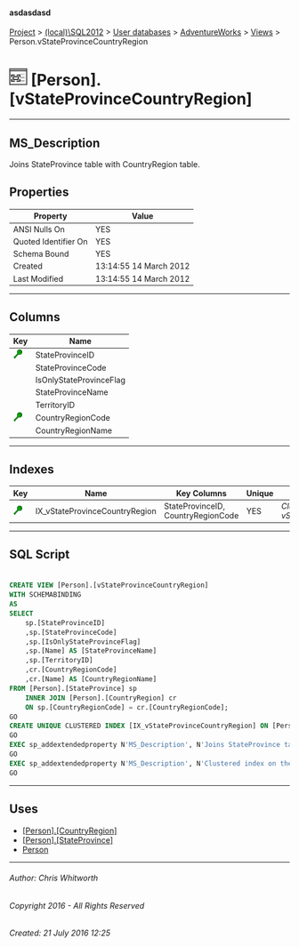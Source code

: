 #### asdasdasd

[Project](../../../../index.md) > [(local)\\SQL2012](../../../index.md) > [User databases](../../index.md) > [AdventureWorks](../index.md) > [Views](Views.md) > Person.vStateProvinceCountryRegion

# ![Views](../../../../Images/View32.png) [Person].[vStateProvinceCountryRegion]

---

## <a name="#description"></a>MS_Description

Joins StateProvince table with CountryRegion table.

## <a name="#properties"></a>Properties

| Property | Value |
|---|---|
| ANSI Nulls On | YES |
| Quoted Identifier On | YES |
| Schema Bound | YES |
| Created | 13:14:55 14 March 2012 |
| Last Modified | 13:14:55 14 March 2012 |


---

## <a name="#columns"></a>Columns

| Key | Name |
|---|---|
| [![Cluster Key IX_vStateProvinceCountryRegion: StateProvinceID\CountryRegionCode](../../../../Images/cluster.png)](#indexes) | StateProvinceID |
|  | StateProvinceCode |
|  | IsOnlyStateProvinceFlag |
|  | StateProvinceName |
|  | TerritoryID |
| [![Cluster Key IX_vStateProvinceCountryRegion: StateProvinceID\CountryRegionCode](../../../../Images/cluster.png)](#indexes) | CountryRegionCode |
|  | CountryRegionName |


---

## <a name="#indexes"></a>Indexes

| Key | Name | Key Columns | Unique | Description |
|---|---|---|---|---|
| [![Cluster Key IX_vStateProvinceCountryRegion: StateProvinceID\CountryRegionCode](../../../../Images/cluster.png)](#indexes) | IX_vStateProvinceCountryRegion | StateProvinceID, CountryRegionCode | YES | _Clustered index on the view vStateProvinceCountryRegion._ |


---

## <a name="#sqlscript"></a>SQL Script

```sql

CREATE VIEW [Person].[vStateProvinceCountryRegion] 
WITH SCHEMABINDING 
AS 
SELECT 
    sp.[StateProvinceID] 
    ,sp.[StateProvinceCode] 
    ,sp.[IsOnlyStateProvinceFlag] 
    ,sp.[Name] AS [StateProvinceName] 
    ,sp.[TerritoryID] 
    ,cr.[CountryRegionCode] 
    ,cr.[Name] AS [CountryRegionName]
FROM [Person].[StateProvince] sp 
    INNER JOIN [Person].[CountryRegion] cr 
    ON sp.[CountryRegionCode] = cr.[CountryRegionCode];
GO
CREATE UNIQUE CLUSTERED INDEX [IX_vStateProvinceCountryRegion] ON [Person].[vStateProvinceCountryRegion] ([StateProvinceID], [CountryRegionCode]) ON [PRIMARY]
GO
EXEC sp_addextendedproperty N'MS_Description', N'Joins StateProvince table with CountryRegion table.', 'SCHEMA', N'Person', 'VIEW', N'vStateProvinceCountryRegion', NULL, NULL
GO
EXEC sp_addextendedproperty N'MS_Description', N'Clustered index on the view vStateProvinceCountryRegion.', 'SCHEMA', N'Person', 'VIEW', N'vStateProvinceCountryRegion', 'INDEX', N'IX_vStateProvinceCountryRegion'
GO

```


---

## <a name="#uses"></a>Uses

* [[Person].[CountryRegion]](../Tables/CountryRegion.md)
* [[Person].[StateProvince]](../Tables/StateProvince.md)
* [Person](../Security/Schemas/Person.md)


---

###### Author:  Chris Whitworth

###### Copyright 2016 - All Rights Reserved

###### Created: 21 July 2016 12:25

